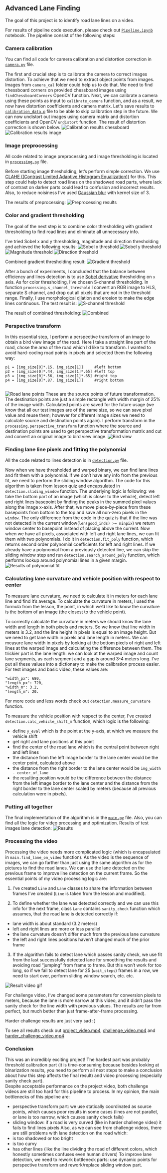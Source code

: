 ## Advanced Lane Finding
The goal of this project is to identify road lane lines on a video.

For results of pipeline code execution, please check out [`Pipeline.ipynb`](Pipeline.ipynb) notebook.
The pipeline consist of the following steps:

### Camera calibration 

You can find all code for camera calibration and distortion correction in [`camera.py`](camera.py) file.

The first and crucial step is to calibrate the camera to correct images distortion. To achieve that we need to extract object points from images. Images from `camera_cal` folder could help us to do that. We need to find chessboard corners on provided chessboard images using `findChessboardCorners` OpenCV function. 
Next,  we can calibrate a camera using these points as input to `calibrate_camera` function, and as a result, we now have distortion coefficients and camera matrix. 
Let's save results to [`calibration_data.p`](camera_cal/calibration_data.p) file to be able to skip calibration step in the future. 
We can now undistort out images using camera matrix and distortion coefficients and OpenCV `undistort` function. 
The result of distortion correction is shown below. 
![Calibration results chessboard](writeup_images/calibration_res.png)
![Calibration results image](writeup_images/img_cal.png)

### Image preprocessing

All code related to image preprocessing and image thresholding is located in [`processing.py`](processing.py) file. 

Before starting image thresholding, let’s perform simple correction. We use [CLAHE ((Contrast Limited Adaptive Histogram Equalization))](https://docs.opencv.org/3.1.0/d5/daf/tutorial_py_histogram_equalization.html) for this.
This step could help to detect road lines on the shadowed road parts, where lack of contrast on darker parts could lead to confusion and incorrect results. Also, to reduce noisiness I’ve used [Gaussian blur](https://docs.opencv.org/3.1.0/d4/d13/tutorial_py_filtering.html) with kernel size of 3. 

The results of preprocessing: 
![Preprocessing results](writeup_images/preprocessing.png)

### Color and gradient thresholding 

The goal of the next step is to combine color thresholding with gradient thresholding to find road lines and eliminate all unnecessary info. 

I’ve tried Sobel x and y thresholding, magnitude and direction thresholding and achieved the following results: 
![Sobel x threshold](writeup_images/sobel_x.png)
![Sobel y threshold](writeup_images/sobel_y.png)
![Magnitude threshold](writeup_images/magnitude.png)
![Direction threshold](writeup_images/direction.png)

Combined gradient thresholding result: 
![Gradient threshold](writeup_images/gradient_combined.png)

After a bunch of experiments, I concluded that the balance between efficiency and lines detection is to use [Sobel derivative](https://docs.opencv.org/2.4/doc/tutorials/imgproc/imgtrans/sobel_derivatives/sobel_derivatives.html) thresholding on `x` axis. 
As for color thresholding, I’ve chosen S-channel thresholding. In function `processing.s_channel_threshold` I convert an RGB image to HLS, separate S channel, and drop out all pixels that are not in the threshold range. 
Finally, I use morphological dilation and erosion to make the edge lines continuous.
The test result is: 
![S-channel threshold](writeup_images/s_channel.png)

The result of combined thresholding:
![Combined](writeup_images/combined.png)

### Perspective transform 
In this essential step, I perform a perspective transform of an image to obtain a bird view image of the road. 
Here I take a straight line part of the road, chose the area of the road which I’d like to transform. I wanted to avoid hard-coding road points in pixels and selected them the following way: 

```
p1 = [img_size[0]*.15, img_size[1]]     #left bottom
p2 = [img_size[0]*.44, img_size[1]*.65] #left top
p3 = [img_size[0]*.56, img_size[1]*.65] #right top
p4 = [img_size[0]*.87, img_size[1]]     #right bottom
 
```
![Road lane points](writeup_images/road_region.png)
These are the source points of future transformation. The destination points are just a simple rectangle with width margin of 25% of the image width. 
Calculated points are saved for the future usage (we know that all our test images are of the same size, so we can save pixel value and reuse them; however for different image sizes we need to calculate source and destination points again).
I perform transform in the `processing.perspective_transform` function where the source and destination points are used to get perspective transformation matrix and cut and convert an original image to bird view image. 
![Bird view](writeup_images/bird_view.png)

### Finding lane line pixels and fitting the polynomial 

All the code related to lines detection is in [`detection.py`](detection.py) file.

Now when we have thresholded and warped binary, we can find lane lines and fit them with a polynomial. 
If we don’t have any info from the previous fit, we need to perform the sliding window algorithm. The code for this algorithm is taken from lesson quiz and encapsulated in `detection.sliding_window`  function. The underlying logic is following: we take the bottom part of an image (which is closer to the vehicle), detect left and right lines basepoint by finding the peaks in the summed pixel values along the image x-axis. 
After that, we move piece-by-piece from these basepoints from bottom to the top and save all non-zero pixels in the `window`. The only difference from the code in the quiz is that if the line was not detected in the current window(`len(good_inds) >= minpix`) we return window center to basepoint instead of placing above the current. 
Now when we have all pixels, associated with left and right lane lines, we can fit them with two polynomials. I do it in `detection.fit_poly` function, which returns second order polynomial coefficients for left and right lines. 
If we already have a polynomial from a previously detected line, we can skip the sliding window step and run `detection.search_around_poly` function, which performs lookup around polynomial lines in a given margin.
![Results of polynomial fit](writeup_images/poly.png)

### Calculating lane curvature and vehicle position with respect to center 

To measure lane curvature, we need to calculate it in meters for each lane line and find it’s average. 
To calculate the curvature in meters, I used the formula from the lesson, the point, in which we’d like to know the curvature is the bottom of an image (the closest to the vehicle point). 

To correctly calculate the curvature in meters we should know the lane width and length in both pixels and meters. 
So we know that line width in meters is 3.2, and the line height in pixels is equal to an image height. But we need to get lane width in pixels and lane length in meters. 
We can measure lane width in pixels by looking at the bottom pixels of right and left lines at the warped image and calculating the difference between them. The trickier part is the lane length: we can look at the warped image and count lane segments, as each segment and a gap is around 3-4 meters long. 
I’ve put all these values into a dictionary to make the calibration process easier. 
For test images and basic video, these values are: 

```
"width_px": 680,
"length_px": 720,
"width_m": 3.2,
"length_m": 20.
 ```
 
For more code and less words check out `detection.measure_curvature` function. 

To measure the vehicle position with respect to the center, I’ve created `detection.calc_vehicle_shift_m` function, which logic is the following: 
- define `y_eval` which is the point at the y-axis, at which we measure the vehicle shift
- get right and lane positions at this point 
- find the center of the road lane which is the central point between right and left lines
- the distance from the left image border to the lane center would be the center point, calculated above 
- the distance from the right border to the lane center would be `img_width - center_of_lane`
- the resulting position would be the difference between the distance from the left image border to the lane center and the distance from the right border to the lane center scaled by meters (because all previous calculation were in pixels).

### Putting all together

The final implementation of the algorithm is in the [`main.py`](main.py) file. Also, you can find all the logic for video processing and optimization. 
Results of test images lane detection: 
![Results](writeup_images/results.png)

### Processing the video
Processing the video needs more complicated logic (which is encapsulated in `main.find_lane_on_video` function). As the video is the sequence of images, we can go farther than just using the same algorithm as for the pictures to find the road lanes. We can use the lane detected on the previous frame to improve line detection on the current frame. 
So the essential points of my video processing logic are: 
1. I’ve created `Line` and `Lane` classes to share the information between frames I’ve created (`Line` is taken from the lesson and modified). 

2. To define whether the lane was detected correctly and we can use this info for the next frame, class `Lane` contains `sanity_check` function which assumes, that the road lane is detected correctly if:
 - lane width is about standard (3.2 meters)
 - left and right lines are more or less parallel 
 - the lane curvature doesn’t differ much from the previous lane curvature 
 - the left and right lines positions haven’t changed much of the prior frame 
 
3. If the algorithm fails to detect lane which passes sanity check, we use fit from the last successfully detected lane for smoothing the results and avoiding road “jumping” from frame to frame. But this won’t work for too long, so if we fail to detect lane for 25 (`wait_steps`) frames in a row, we need to start over, perform sliding window search, etc. etc.

  
![Result video gif](writeup_images/project_video_result.gif)

For challenge video, I’ve changed some parameters for conversion pixels to meters, because the lane is more narrow at this video, and it didn’t pass the sanity check for the line width with previous values. The results are far from perfect, but much better than just frame-after-frame processing. 

Harder challenge results are just very sad :( 
  
To see all results check out [project_video.mp4](output_videos/project_video.mp4), [challenge_video.mp4](output_videos/challenge_video.mp4) and [harder_challenge_video.mp4](output_videos/harder_challenge_video.mp4)

### Conclusion

This was an incredibly exciting project! 
The hardest part was probably threshold calibration part (it is time-consuming because besides looking at binarization results, 
you need to perform all next steps to make a conclusion about how this step affects the final result) and video processing (especially sanity check part).   
Despite acceptable performance on the project video, both challenge videos are still too hard for this pipeline to process. 
In my opinion, the main bottlenecks of this pipeline are: 
 - perspective transform part: we use statically coordinated as source points, which causes poor results in some cases 
(lines are not parallel, or lane is too narrow, which causes sanity check fails)
 - sliding window: if a road is very curved (like in harder challenge video) it fails to find lines pixels 
 Also, as we can see from challenge videos, there are still problems with lane detection on the road which:
 - is too shadowed or too bright 
 - is too curvy 
 - has other lines (like the line dividing the road of different colors, which honestly sometimes confuses even human drivers)
To improve lane detection, we need to rework bottleneck parts: use dynamic points for perspective transform and rework/replace sliding window part.
